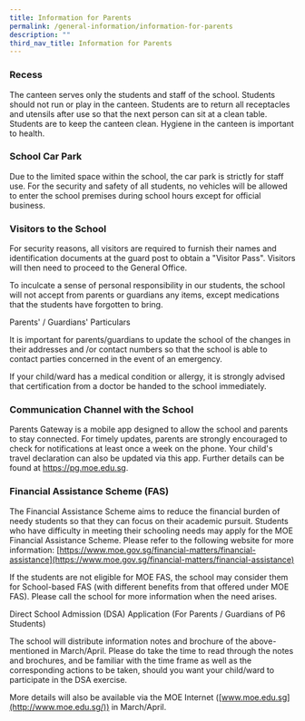```yaml
---
title: Information for Parents
permalink: /general-information/information-for-parents
description: ""
third_nav_title: Information for Parents
---
```

### Recess  
  

The canteen serves only the students and staff of the school. Students should not run or play in the canteen. Students are to return all receptacles and utensils after use so that the next person can sit at a clean table. Students are to keep the canteen clean. Hygiene in the canteen is important to health.

### School Car Park  
  

Due to the limited space within the school, the car park is strictly for staff use. For the security and safety of all students, no vehicles will be allowed to enter the school premises during school hours except for official business.

### Visitors to the School  

For security reasons, all visitors are required to furnish their names and identification documents at the guard post to obtain a "Visitor Pass". Visitors will then need to proceed to the General Office.

To inculcate a sense of personal responsibility in our students, the school will not accept from parents or guardians any items, except medications that the students have forgotten to bring.

Parents' / Guardians' Particulars  
  

It is important for parents/guardians to update the school of the changes in their addresses and /or contact numbers so that the school is able to contact parties concerned in the event of an emergency.

If your child/ward has a medical condition or allergy, it is strongly advised that certification from a doctor be handed to the school immediately.

### Communication Channel with the School  

Parents Gateway is a mobile app designed to allow the school and parents to stay connected. For timely updates, parents are strongly encouraged to check for notifications at least once a week on the phone. Your child's travel declaration can also be updated via this app. Further details can be found at https://pg.moe.edu.sg.

### Financial Assistance Scheme (FAS)  


The Financial Assistance Scheme aims to reduce the financial burden of needy students so that they can focus on their academic pursuit. Students who have difficulty in meeting their schooling needs may apply for the MOE Financial Assistance Scheme. Please refer to the following website for more information: [https://www.moe.gov.sg/financial-matters/financial-assistance](https://www.moe.gov.sg/financial-matters/financial-assistance)

If the students are not eligible for MOE FAS, the school may consider them for School-based FAS (with different benefits from that offered under MOE FAS). Please call the school for more information when the need arises.

Direct School Admission (DSA) Application (For Parents / Guardians of P6 Students)  
  

The school will distribute information notes and brochure of the above-mentioned in March/April. Please do take the time to read through the notes and brochures, and be familiar with the time frame as well as the corresponding actions to be taken, should you want your child/ward to participate in the DSA exercise.

More details will also be available via the MOE Internet ([www.moe.edu.sg](http://www.moe.edu.sg/)) in March/April.